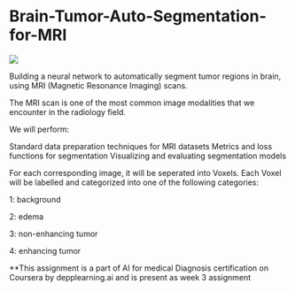 # Brain-Tumor-Auto-Segmentation-for-MRI

<img src="https://miro.medium.com/max/1740/1*yC1Bt3IOzNv8Pp7t1v7F1Q.png">

Building a neural network to automatically segment tumor regions in brain, using MRI (Magnetic Resonance Imaging) scans.

The MRI scan is one of the most common image modalities that we encounter in the radiology field.

We will perform:

Standard data preparation techniques for MRI datasets
Metrics and loss functions for segmentation
Visualizing and evaluating segmentation models


For each corresponding image, it will be seperated into Voxels.
Each Voxel will be labelled and categorized into one of the following categories:

1: background

2: edema

3: non-enhancing tumor

4: enhancing tumor


**This assignment is a part of AI for medical Diagnosis certification on Coursera by depplearning.ai and is present as week 3 assignment
